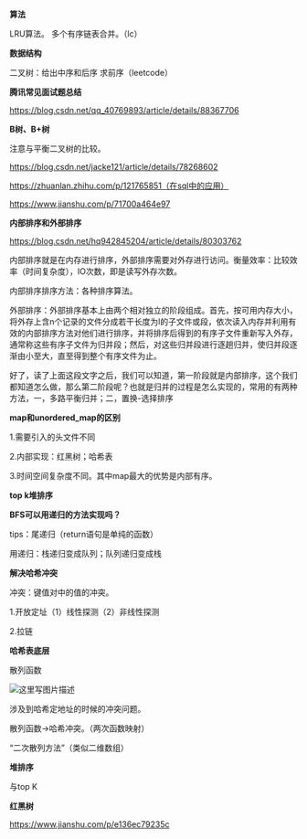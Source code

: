 **算法**

LRU算法。
多个有序链表合并。（lc）



**数据结构**

二叉树：给出中序和后序 求前序（leetcode）



**腾讯常见面试题总结**

https://blog.csdn.net/qq_40769893/article/details/88367706



**B树、B+树**

注意与平衡二叉树的比较。

https://blog.csdn.net/jacke121/article/details/78268602

https://zhuanlan.zhihu.com/p/121765851（在sql中的应用）

https://www.jianshu.com/p/71700a464e97



**内部排序和外部排序**

https://blog.csdn.net/hq942845204/article/details/80303762

内部排序就是在内存进行排序，外部排序需要对外存进行访问。衡量效率：比较效率（时间复杂度），IO次数，即是读写外存次数。

内部排序排序方法：各种排序算法。

外部排序：外部排序基本上由两个相对独立的阶段组成。首先，按可用内存大小，将外存上含n个记录的文件分成若干长度为l的子文件或段，依次读入内存并利用有效的内部排序方法对他们进行排序，并将排序后得到的有序子文件重新写入外存，通常称这些有序子文件为归并段；然后，对这些归并段进行逐趟归并，使归并段逐渐由小至大，直至得到整个有序文件为止。

好了，读了上面这段文字之后，我们可以知道，第一阶段就是内部排序，这个我们都知道怎么做，那么第二阶段呢？也就是归并的过程是怎么实现的，常用的有两种方法，一，多路平衡归并；二，置换-选择排序



**map和unordered_map的区别**

1.需要引入的头文件不同

2.内部实现：红黑树；哈希表

3.时间空间复杂度不同。其中map最大的优势是内部有序。



**top k堆排序**



**BFS可以用递归的方法实现吗？**

tips：尾递归（return语句是单纯的函数）

用递归：栈递归变成队列；队列递归变成栈



**解决哈希冲突**

冲突：键值对中的值的冲突。

1.开放定址（1）线性探测（2）非线性探测

2.拉链



**哈希表底层**

散列函数

![这里写图片描述](https://img-blog.csdn.net/20180322142615901?watermark/2/text/Ly9ibG9nLmNzZG4ubmV0L0plYWZvcmVh/font/5a6L5L2T/fontsize/400/fill/I0JBQkFCMA==/dissolve/70)

涉及到哈希定地址的时候的冲突问题。



散列函数->哈希冲突。（两次函数映射）

“二次散列方法”（类似二维数组）





**堆排序**

与top K



**红黑树**

https://www.jianshu.com/p/e136ec79235c
